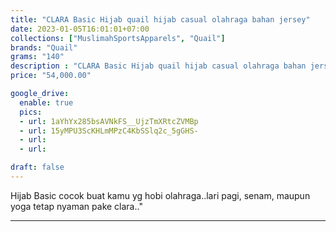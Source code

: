 ```yaml
---
title: "CLARA Basic Hijab quail hijab casual olahraga bahan jersey"
date: 2023-01-05T16:01:01+07:00
collections: ["MuslimahSportsApparels", "Quail"]
brands: "Quail"
grams: "140"
description : "CLARA Basic Hijab quail hijab casual olahraga bahan jersey"
price: "54,000.00"

google_drive:
  enable: true
  pics:
  - url: 1aYhYx285bsAVNkFS__UjzTmXRtcZVMBp
  - url: 15yMPU3ScKHLmMPzC4KbSSlq2c_5gGHS-
  - url: 
  - url: 

draft: false
---
```


Hijab Basic cocok buat kamu yg hobi olahraga..lari pagi, senam, maupun yoga tetap nyaman pake clara.."

------------    
 
